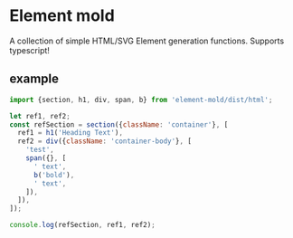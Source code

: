# Element mold
A collection of simple HTML/SVG Element generation functions. Supports typescript!

## example
```js
import {section, h1, div, span, b} from 'element-mold/dist/html';

let ref1, ref2;
const refSection = section({className: 'container'}, [
  ref1 = h1('Heading Text'), 
  ref2 = div({className: 'container-body'}, [
    'test',
    span({}, [
      ' text',
      b('bold'),
      ' text',
    ]),
  ]),
]);

console.log(refSection, ref1, ref2);
```